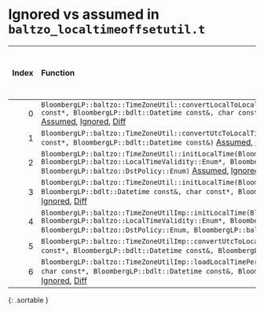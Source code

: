 # Ignored vs assumed in `baltzo_localtimeoffsetutil.t`

<script src="../sorttable.js"></script>
|   Index | Function                                                                                                                                                                                                                                                                                                                                 |   Difference in number of lines |   Function size difference in bytes |   Number of lines in assumed build | Number of bytes in assumed build   |   Number of lines in ignored build | Number of bytes in ignored build   |
|--------:|:-----------------------------------------------------------------------------------------------------------------------------------------------------------------------------------------------------------------------------------------------------------------------------------------------------------------------------------------|--------------------------------:|------------------------------------:|-----------------------------------:|:-----------------------------------|-----------------------------------:|:-----------------------------------|
|       0 | `BloombergLP::baltzo::TimeZoneUtil::convertLocalToLocalTime(BloombergLP::baltzo::LocalDatetime*, char const*, BloombergLP::bdlt::Datetime const&, char const*, BloombergLP::baltzo::DstPolicy::Enum)` [Assumed](0.assume.s.txt), [Ignored](0.none.s.txt), [Diff](0.diff.html)                                                            |                              35 |                                 160 |                                384 | 4,271,056                          |                                224 | 4,270,896                          |
|       1 | `BloombergLP::baltzo::TimeZoneUtil::convertUtcToLocalTime(BloombergLP::baltzo::LocalDatetime*, char const*, BloombergLP::bdlt::Datetime const&)` [Assumed](1.assume.s.txt), [Ignored](1.none.s.txt), [Diff](1.diff.html)                                                                                                                 |                              34 |                                 160 |                                400 | 4,270,656                          |                                240 | 4,270,656                          |
|       2 | `BloombergLP::baltzo::TimeZoneUtil::initLocalTime(BloombergLP::baltzo::LocalDatetime*, BloombergLP::baltzo::LocalTimeValidity::Enum*, BloombergLP::bdlt::Datetime const&, char const*, BloombergLP::baltzo::DstPolicy::Enum)` [Assumed](2.assume.s.txt), [Ignored](2.none.s.txt), [Diff](2.diff.html)                                    |                              34 |                                 160 |                                432 | 4,271,872                          |                                272 | 4,271,552                          |
|       3 | `BloombergLP::baltzo::TimeZoneUtil::initLocalTime(BloombergLP::baltzo::LocalDatetime*, BloombergLP::bdlt::Datetime const&, char const*, BloombergLP::baltzo::DstPolicy::Enum)` [Assumed](3.assume.s.txt), [Ignored](3.none.s.txt), [Diff](3.diff.html)                                                                                   |                              34 |                                 160 |                                400 | 4,272,304                          |                                240 | 4,271,824                          |
|       4 | `BloombergLP::baltzo::TimeZoneUtilImp::initLocalTime(BloombergLP::bdlt::DatetimeTz*, BloombergLP::baltzo::LocalTimeValidity::Enum*, BloombergLP::bdlt::Datetime const&, char const*, BloombergLP::baltzo::DstPolicy::Enum, BloombergLP::baltzo::ZoneinfoCache*)` [Assumed](4.assume.s.txt), [Ignored](4.none.s.txt), [Diff](4.diff.html) |                               2 |                                  16 |                                176 | 4,274,416                          |                                160 | 4,273,984                          |
|       5 | `BloombergLP::baltzo::TimeZoneUtilImp::convertUtcToLocalTime(BloombergLP::bdlt::DatetimeTz*, char const*, BloombergLP::bdlt::Datetime const&, BloombergLP::baltzo::ZoneinfoCache*)` [Assumed](5.assume.s.txt), [Ignored](5.none.s.txt), [Diff](5.diff.html)                                                                              |                               1 |                                   0 |                                144 | 4,274,272                          |                                144 | 4,273,840                          |
|       6 | `BloombergLP::baltzo::TimeZoneUtilImp::loadLocalTimePeriodForUtc(BloombergLP::baltzo::LocalTimePeriod*, char const*, BloombergLP::bdlt::Datetime const&, BloombergLP::baltzo::ZoneinfoCache*)` [Assumed](6.assume.s.txt), [Ignored](6.none.s.txt), [Diff](6.diff.html)                                                                   |                               1 |                                   0 |                                160 | 4,275,792                          |                                160 | 4,275,344                          |
{: .sortable }

